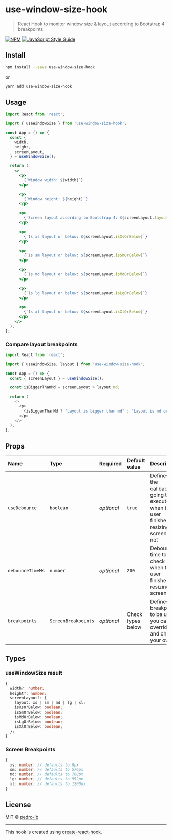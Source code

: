 # use-window-size-hook

> React Hook to monitor window size &amp; layout according to Bootstrap 4 breakpoints.

[![NPM](https://img.shields.io/npm/v/use-window-size-hook.svg)](https://www.npmjs.com/package/use-window-size-hook) [![JavaScript Style Guide](https://img.shields.io/badge/code_style-standard-brightgreen.svg)](https://standardjs.com)

## Install

```bash
npm install --save use-window-size-hook
```

or

```bash
yarn add use-window-size-hook
```

## Usage

```jsx
import React from 'react';

import { useWindowSize } from 'use-window-size-hook';

const App = () => {
  const {
    width,
    height,
    screenLayout,
  } = useWindowSize();

  return (
    <>
      <p>
        {`Window width: ${width}`}
      </p>

      <p>
        {`Window height: ${height}`}
      </p>

      <p>
        {`Screen layout according to Bootstrap 4: ${screenLayout.layout}`}
      </p>

      <p>
        {`Is xs layout or below: ${screenLayout.isXsOrBelow}`}
      </p>

      <p>
        {`Is sm layout or below: ${screenLayout.isSmOrBelow}`}
      </p>

      <p>
        {`Is md layout or below: ${screenLayout.isMdOrBelow}`}
      </p>

      <p>
        {`Is lg layout or below: ${screenLayout.isLgOrBelow}`}
      </p>

      <p>
        {`Is xl layout or below: ${screenLayout.isXlOrBelow}`}
      </p>
    </>
  );
};
```

### Compare layout breakpoints

```js
import React from 'react';

import { useWindowSize, layout } from "use-window-size-hook";

const App = () => {
  const { screenLayout } = useWindowSize();

  const isBiggerThanMd = screenLayout > layout.md;

  return (
    <>
      <p>
        {isBiggerThanMd ? "Layout is bigger than md" : "Layout is md or smaller"}
      </p>
    </>
  );
};
```

## Props

Name | Type | Required | Default value | Description
:--- | :--- | :--- | :--- | :---
`useDebounce` | `boolean` | _optional_ | `true` | Defines if the callback is going to be executed when the user finishes resizing the screen or not
`debounceTimeMs` | `number` | _optional_ | `200` | Debounce time to check when the user finishes resizing the screen
`breakpoints` | `ScreenBreakpoints` | _optional_ | Check types below | Defines the breakpoints to be used, you can override and choose your own

## Types

### useWindowSize result

```ts
{
  width?: number;
  height?: number;
  screenLayout?: {
    layout: xs | sm | md | lg | xl;
    isXsOrBelow: boolean;
    isSmOrBelow: boolean;
    isMdOrBelow: boolean;
    isLgOrBelow: boolean;
    isXlOrBelow: boolean;
  };
}
```

### Screen Breakpoints

```ts
{
  xs: number; // defaults to 0px
  sm: number; // defaults to 576px
  md: number; // defaults to 768px
  lg: number; // defaults to 992px
  xl: number; // defaults to 1200px
}
```

## License

MIT © [pedro-lb](https://github.com/pedro-lb)

---

This hook is created using [create-react-hook](https://github.com/hermanya/create-react-hook).
